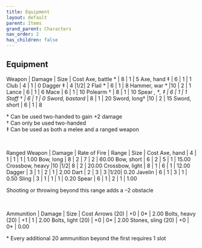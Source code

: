 ```yaml
---
title: Equipment
layout: default
parent: Items
grand_parent: Characters
nav_order: 2
has_children: false
---
```


## Equipment

Weapon          | Damage | Size | Cost
Axe, battle *   | 8 | 1 | 5
Axe, hand ‡     | 6 | 1 | 1
Club            | 4 | 1 | 0
Dagger ‡        | 4 |1/2| 2
Flail *         | 6 | 1 | 8
Hammer, war *   |10 | 2 | 1
Lance           | 6 | 1 | 6
Mace            | 6 | 1 | 10 
Polearm †       | 8 | 1 | 10
Spear *, †, ‡   | 6 | 1 | 1
Staff †         | 6 | 1 | 0
Sword, bastard* | 8 | 1 | 20
Sword, long†    |10 | 2 | 15
Sword, short    | 6 | 1 | 8

\* Can be used two-handed to gain +2 damage  
† Can only be used two-handed  
‡ Can be used as both a melee and a ranged weapon

<br />

Ranged Weapon   | Damage | Rate of Fire | Range | Size | Cost
Axe, hand       | 4 | 1 | 1 | 1 | 1.00
Bow, long       | 8 | 2 | 7 | 2 | 60.00
Bow, short      | 6 | 2 | 5 | 1 | 15.00
Crossbow, heavy |10 |1/2| 8 | 2 | 20.00
Crossbow, light | 8 | 1 | 6 | 1 | 12.00
Dagger          | 3 | 1 | 2 | 1 | 2.00
Dart            | 2 | 3 | 3 |1/20| 0.20
Javelin         | 6 | 1 | 3 | 1 | 0.50
Sling           | 3 | 1 | 1 | 1 | 0.20
Spear           | 6 | 1 | 2 | 1 | 1.00

Shooting or throwing beyond this range adds a –2 obstacle

<br />

Ammunition         | Damage | Size | Cost
Arrows (20)        | +0 | 0* | 2.00
Bolts, heavy (20)  | +1 | 1 | 2.00
Bolts, light (20)  | +0 | 0* | 2.00
Stones, sling (20) | +0 | 0* | 0.00

\* Every additional 20 ammunition beyond the first requires 1 slot
